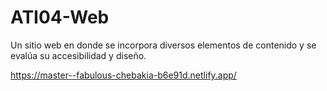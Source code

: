 # ATI04-Web
Un sitio web en donde se incorpora diversos elementos de contenido y se evalúa su accesibilidad y diseño.

https://master--fabulous-chebakia-b6e91d.netlify.app/
